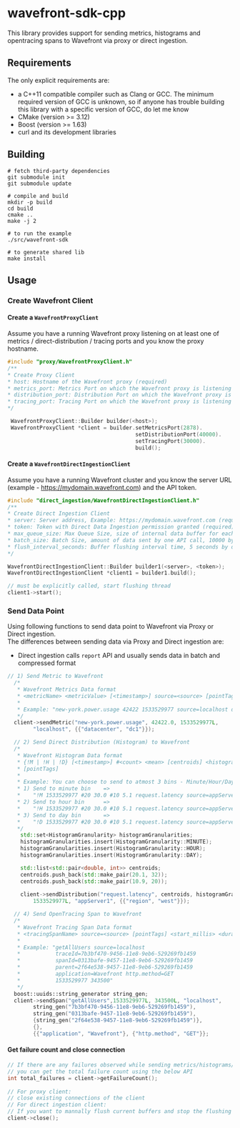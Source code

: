 # wavefront-sdk-cpp
This library provides support for sending metrics, histograms and opentracing spans to Wavefront via proxy or direct ingestion.

## Requirements
The only explicit requirements are:

* a C++11 compatible compiler such as Clang or GCC. The minimum required version of GCC is unknown, so if anyone has trouble building this library with a specific version of GCC, do let me know
* CMake (version >= 3.12)
* Boost (version >= 1.63)
* curl and its development libraries

## Building
```
# fetch third-party dependencies
git submodule init
git submodule update

# compile and build
mkdir -p build
cd build
cmake ..
make -j 2

# to run the example
./src/wavefront-sdk

# to generate shared lib 
make install
```

## Usage

### Create Wavefront Client

#### Create a `WavefrontProxyClient`

Assume you have a running Wavefront proxy listening on at least one of metrics / direct-distribution / tracing ports and you know the proxy hostname.

```cpp
#include "proxy/WavefrontProxyClient.h"
/**
* Create Proxy Client
* host: Hostname of the Wavefront proxy (required)
* metrics_port: Metrics Port on which the Wavefront proxy is listening on
* distribution_port: Distribution Port on which the Wavefront proxy is listening on
* tracing_port: Tracing Port on which the Wavefront proxy is listening on
*/

 WavefrontProxyClient::Builder builder(<host>);
 WavefrontProxyClient *client = builder.setMetricsPort(2878).
                                        setDistributionPort(40000).
                                        setTracingPort(30000).
                                        build();
```

#### Create a `WavefrontDirectIngestionClient`

Assume you have a running Wavefront cluster and you know the server URL (example - https://mydomain.wavefront.com) and the API token.

```cpp
#include "direct_ingestion/WavefrontDirectIngestionClient.h"
/** 
* Create Direct Ingestion Client
* server: Server address, Example: https://mydomain.wavefront.com (required)
* token: Token with Direct Data Ingestion permission granted (required)
* max_queue_size: Max Queue Size, size of internal data buffer for each data type. 50000 by default
* batch_size: Batch Size, amount of data sent by one API call, 10000 by default
* flush_interval_seconds: Buffer flushing interval time, 5 seconds by default
*/

WavefrontDirectIngestionClient::Builder builder1(<server>, <token>);
WavefrontDirectIngestionClient *client1 = builder1.build();

// must be explicitly called, start flushing thread
client1->start();
```

### Send Data Point

Using following functions to send data point to Wavefront via Proxy or Direct ingestion.  
The differences between sending data via Proxy and Direct ingestion are:
* Direct ingestion calls `report` API and usually sends data in batch and compressed format 
```cpp
// 1) Send Metric to Wavefront
  /*
   * Wavefront Metrics Data format
   * <metricName> <metricValue> [<timestamp>] source=<source> [pointTags]
   *
   * Example: "new-york.power.usage 42422 1533529977 source=localhost datacenter=dc1"
   */
  client->sendMetric("new-york.power.usage", 42422.0, 1533529977L,
        "localhost", {{"datacenter", "dc1"}});

  // 2) Send Direct Distribution (Histogram) to Wavefront
  /*
   * Wavefront Histogram Data format
   * {!M | !H | !D} [<timestamp>] #<count> <mean> [centroids] <histogramName> source=<source> 
   * [pointTags]
   *
   * Example: You can choose to send to atmost 3 bins - Minute/Hour/Day
   * 1) Send to minute bin    =>    
   *    "!M 1533529977 #20 30.0 #10 5.1 request.latency source=appServer1 region=us-west"
   * 2) Send to hour bin      =>    
   *    "!H 1533529977 #20 30.0 #10 5.1 request.latency source=appServer1 region=us-west"
   * 3) Send to day bin       =>    
   *    "!D 1533529977 #20 30.0 #10 5.1 request.latency source=appServer1 region=us-west"
   */
    std::set<HistogramGranularity> histogramGranularities;
    histogramGranularities.insert(HistogramGranularity::MINUTE);
    histogramGranularities.insert(HistogramGranularity::HOUR);
    histogramGranularities.insert(HistogramGranularity::DAY);

    std::list<std::pair<double, int>> centroids;
    centroids.push_back(std::make_pair(20.1, 32));
    centroids.push_back(std::make_pair(10.9, 20));
    
    client->sendDistribution("request.latency", centroids, histogramGranularities, 
        1533529977L, "appServer1", {{"region", "west"}});

  // 4) Send OpenTracing Span to Wavefront
  /*
   * Wavefront Tracing Span Data format
   * <tracingSpanName> source=<source> [pointTags] <start_millis> <duration_milliseconds>
   *
   * Example: "getAllUsers source=localhost
   *           traceId=7b3bf470-9456-11e8-9eb6-529269fb1459
   *           spanId=0313bafe-9457-11e8-9eb6-529269fb1459
   *           parent=2f64e538-9457-11e8-9eb6-529269fb1459
   *           application=Wavefront http.method=GET
   *           1533529977 343500"
   */
  boost::uuids::string_generator string_gen;
  client->sendSpan("getAllUsers",1533529977L, 343500L, "localhost",
        string_gen("7b3bf470-9456-11e8-9eb6-529269fb1459"),
        string_gen("0313bafe-9457-11e8-9eb6-529269fb1459"),
        {string_gen("2f64e538-9457-11e8-9eb6-529269fb1459")}, 
        {},
        {{"application", "Wavefront"}, {"http.method", "GET"}};
```


#### Get failure count and close connection

```cpp
// If there are any failures observed while sending metrics/histograms/tracing-spans above, 
// you can get the total failure count using the below API
int total_failures = client->getFailureCount();
  
// For proxy client: 
// close existing connections of the client
// For direct ingestion client:
// If you want to mannally flush current buffers and stop the flushing thread
client->close();
```